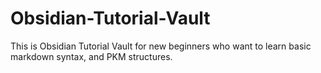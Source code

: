 # Obsidian-Tutorial-Vault
This is Obsidian Tutorial Vault for new beginners who want to learn basic markdown syntax, and PKM structures.
